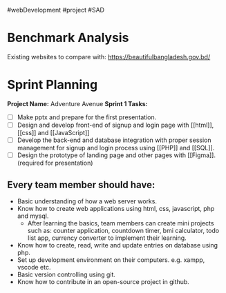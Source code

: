 #webDevelopment #project #SAD 

# **Benchmark Analysis**

Existing websites to compare with:
https://beautifulbangladesh.gov.bd/


# **Sprint Planning**
**Project Name:** Adventure Avenue
**Sprint 1 Tasks:**
- [ ] Make pptx and prepare for the first presentation.
- [ ] Design and develop front-end of signup and login page with [[html]], [[css]] and [[JavaScript]]
- [ ] Develop the back-end and database integration with proper session management for signup and login process using [[PHP]] and [[SQL]].
- [ ] Design the prototype of landing page and other pages with [[Figma]]. (required for presentation)

## **Every team member should have:**

- Basic understanding of how a web server works.
- Know how to create web applications using html, css, javascript, php and mysql.
	- After learning the basics, team members can create mini projects such as: counter application, countdown timer, bmi calculator, todo list app, currency converter to implement their learning.
- Know how to create, read, write and update entries on database using php.
- Set up development environment on their computers. e.g. xampp, vscode etc.
- Basic version controlling using git.
- Know how to contribute in an open-source project in github.